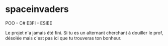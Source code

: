 # spaceinvaders

POO - C#
E3FI - ESIEE

Le projet n'a jamais été fini.
Si tu es un alternant cherchant à douiller le prof, désolée mais c'est pas ici que tu trouveras ton bonheur.
